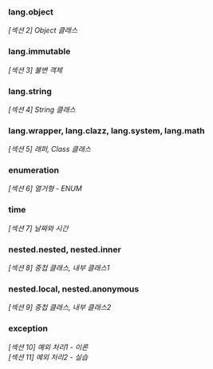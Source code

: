 ### lang.object
_[섹션 2] Object 클래스_

### lang.immutable
_[섹션 3] 불변 객체_

### lang.string
_[섹션 4] String 클래스_

### lang.wrapper, lang.clazz, lang.system, lang.math
_[섹션 5] 래퍼, Class 클래스_

### enumeration
_[섹션 6] 열거형 - ENUM_

### time
_[섹션 7] 날짜와 시간_

### nested.nested, nested.inner
_[섹션 8] 중첩 클래스, 내부 클래스1_

### nested.local, nested.anonymous
_[섹션 9] 중첩 클래스, 내부 클래스2_

### exception
_[섹션 10] 예외 처리1 - 이론_</br>
_[섹션 11] 예외 처리2 - 실습_